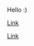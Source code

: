Hello :)

[Link](./lab1report.md)


[Link](https://ghdrud7000.github.io/cse15l-lab-reports/lab1report.html)
